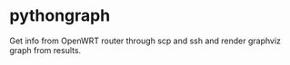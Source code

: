 # pythongraph
Get info from OpenWRT router through scp and ssh and render graphviz graph from results.
